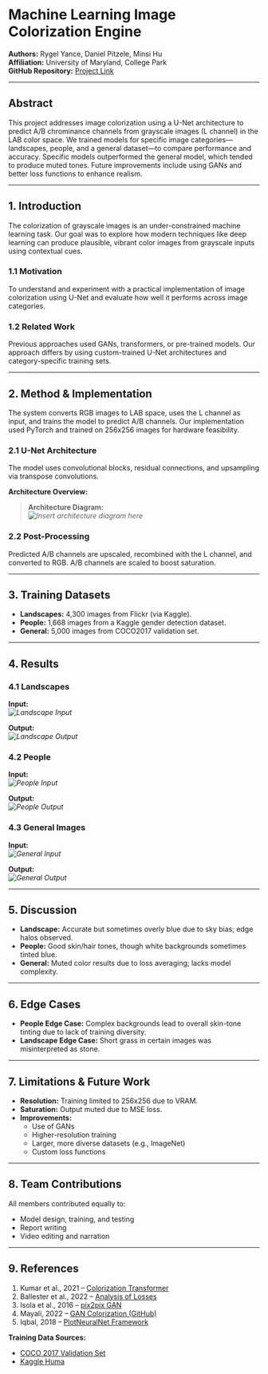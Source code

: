 # Machine Learning Image Colorization Engine

**Authors:** Rygel Yance, Daniel Pitzele, Minsi Hu  
**Affiliation:** University of Maryland, College Park  
**GitHub Repository:** [Project Link](https://github.com/rygelyance/Machine-Learning-Colorization-Engine)

---

## Abstract

This project addresses image colorization using a U-Net architecture to predict A/B chrominance channels from grayscale images (L channel) in the LAB color space. We trained models for specific image categories—landscapes, people, and a general dataset—to compare performance and accuracy. Specific models outperformed the general model, which tended to produce muted tones. Future improvements include using GANs and better loss functions to enhance realism.

---

## 1. Introduction

The colorization of grayscale images is an under-constrained machine learning task. Our goal was to explore how modern techniques like deep learning can produce plausible, vibrant color images from grayscale inputs using contextual cues.

### 1.1 Motivation

To understand and experiment with a practical implementation of image colorization using U-Net and evaluate how well it performs across image categories.

### 1.2 Related Work

Previous approaches used GANs, transformers, or pre-trained models. Our approach differs by using custom-trained U-Net architectures and category-specific training sets.

---

## 2. Method & Implementation

The system converts RGB images to LAB space, uses the L channel as input, and trains the model to predict A/B channels. Our implementation used PyTorch and trained on 256x256 images for hardware feasibility.

### 2.1 U-Net Architecture

The model uses convolutional blocks, residual connections, and upsampling via transpose convolutions.

**Architecture Overview:**

> **Architecture Diagram:**  
> _![Insert architecture diagram here](path/to/architecture_diagram.png)_

### 2.2 Post-Processing

Predicted A/B channels are upscaled, recombined with the L channel, and converted to RGB. A/B channels are scaled to boost saturation.

---

## 3. Training Datasets

- **Landscapes:** 4,300 images from Flickr (via Kaggle).
- **People:** 1,668 images from a Kaggle gender detection dataset.
- **General:** 5,000 images from COCO2017 validation set.

---

## 4. Results

### 4.1 Landscapes

**Input:**  
_![Landscape Input](path/to/landscape_input.jpg)_

**Output:**  
_![Landscape Output](path/to/landscape_output.jpg)_

### 4.2 People

**Input:**  
_![People Input](path/to/people_input.jpg)_

**Output:**  
_![People Output](path/to/people_output.jpg)_

### 4.3 General Images

**Input:**  
_![General Input](path/to/general_input.jpg)_

**Output:**  
_![General Output](path/to/general_output.jpg)_

---

## 5. Discussion

- **Landscape:** Accurate but sometimes overly blue due to sky bias; edge halos observed.
- **People:** Good skin/hair tones, though white backgrounds sometimes tinted blue.
- **General:** Muted color results due to loss averaging; lacks model complexity.

---

## 6. Edge Cases

- **People Edge Case:** Complex backgrounds lead to overall skin-tone tinting due to lack of training diversity.
- **Landscape Edge Case:** Short grass in certain images was misinterpreted as stone.

---

## 7. Limitations & Future Work

- **Resolution:** Training limited to 256x256 due to VRAM.
- **Saturation:** Output muted due to MSE loss.
- **Improvements:**
  - Use of GANs
  - Higher-resolution training
  - Larger, more diverse datasets (e.g., ImageNet)
  - Custom loss functions

---

## 8. Team Contributions

All members contributed equally to:
- Model design, training, and testing
- Report writing
- Video editing and narration

---

## 9. References

1. Kumar et al., 2021 – [Colorization Transformer](https://arxiv.org/abs/2102.04432)  
2. Ballester et al., 2022 – [Analysis of Losses](https://arxiv.org/abs/2204.02980)  
3. Isola et al., 2016 – [pix2pix GAN](https://arxiv.org/abs/1611.07004)  
4. Mayali, 2022 – [GAN Colorization (GitHub)](https://github.com/mberkay0/image-colorization)  
5. Iqbal, 2018 – [PlotNeuralNet Framework](https://github.com/HarisIqbal88/PlotNeuralNet)  

**Training Data Sources:**
- [COCO 2017 Validation Set](https://cocodataset.org/#home)
- [Kaggle Huma]()
